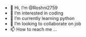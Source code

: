 - 👋 Hi, I’m @Roshni2759
- 👀 I’m interested in coding
- 🌱 I’m currently learning python
- 💞️ I’m looking to collaborate on job
- 📫 How to reach me ...

<!---
Roshni2759/Roshni2759 is a ✨ special ✨ repository because its `README.md` (this file) appears on your GitHub profile.
You can click the Preview link to take a look at your changes.
--->
